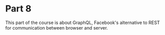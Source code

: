 # Part 8
This part of the course is about GraphQL, Facebook's alternative to REST for communication between browser and server.